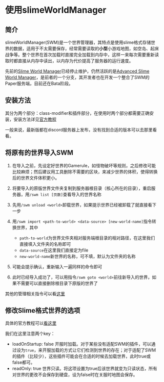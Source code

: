 # 使用slimeWorldManager

## 简介

slimeWorldManager(SWM)是一个世界管理器，其特点是使用slime格式存储世界的数据，适用于不太需要保存，经常需要读取的**小型**小游戏地图，如空岛、起床战争等。整个世界在首次加载时直接完全加载到内存中，这样一来每次需要重新读取时都直接从内存中读出，以内存为代价提高了服务器的运行速度。

先前的[Slime World Manager](https://github.com/Grinderwolf/Slime-World-Manager)已经停止维护，仍然活跃的是[Advanced Slime World Manager](https://github.com/InfernalSuite)，是前者的一个分支，其开发者也在开发一个整合了SWM的Paper服务端，目前还在Bata阶段。


## 安装方法

其分为两个部分：class-modifier和插件部分，在使用时两个部分都需要正确安装，安装方法详见[官方教程](https://github.com/InfernalSuite/Advanced-Slime-World-Manager/blob/develop/.docs/usage/install.md)

一般来说，最新版都在discord服务器上发布，没有找到合适的版本可以去那里看看。

## 将原有的世界导入SWM

1. 在导入之前，先设定好世界的Gamerule，如怪物破坏等规则，之后修改可能比较麻烦；然后建议用工具删除不需要的区块，来减少世界的体积，使得转换后的世界文件体积更小。

2. 将要导入的原版世界文件夹复制到服务器根目录（核心所在的目录），重启服务器，用`/swm list [页数]`查看导入的世界名称
3. 先用`/swm unload <world>`卸载世界，如果提示世界已经被卸载了就直接看下一步
4. 用`/swm import <path-to-world> <data-source> [new-world-name]`指令转换世界，其中
    - `path-to-world`为世界文件夹相对服务端根目录的相对路径，在这里我们直接填入文件夹的名称即可
    - `data-source`在这里我们直接定为file
    - `new-world-name`新世界的名称，可不填，默认为文件夹的名称
5. 可能会提示确认，重新输入一遍同样的命令即可
6. 此时已经导入成功了，可以用指令`/swm goto <world>`前往新导入的世界，如果不需要可以直接删除根目录下原版的世界了

其他的管理相关指令可以看[这里](https://github.com/Grinderwolf/Slime-World-Manager/blob/develop/.docs/usage/commands-and-permissions.md)

## 修改Slime格式世界的选项

具体的官方教程可以[看这里](https://github.com/Grinderwolf/Slime-World-Manager/blob/develop/.docs/config/configure-world.md)

我们在这里注意两个key：
- loadOnStartup: false 开服时加载。对于某些没有适配SWM的插件，可以通过设为`true`，来开服加载的方式让它们检测到世界的存在；对于适配了SWM的插件（比较少），这些插件可能会在合适的时候去加载世界，此时true或false都可。
- readOnly: true 世界只读。将这项设置为true后该世界就变为只读状态，所有对世界的更改不会保存到硬盘，设为false时在关服时地图会保存。